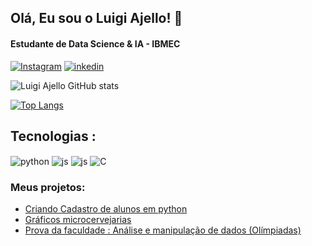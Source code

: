 
## Olá, Eu sou o Luigi Ajello! 👋 
#### Estudante de Data Science & IA - IBMEC


[![Instagram](https://img.shields.io/badge/Instagram-E4405F?style=for-the-badge&logo=instagram&logoColor=white)](https://www.instagram.com/_.luigi05/?next=%2F&hl=pt-br)
[![inkedin](https://img.shields.io/badge/LinkedIn-0077B5?style=for-the-badge&logo=linkedin&logoColor=white)](https://www.linkedin.com/in/luigi-pedroso-ajello-346934278/)

![Luigi Ajello GitHub stats](https://github-readme-stats.vercel.app/api?username=LuigiAjello&show_icons=true&theme=dracula)

[![Top Langs](https://github-readme-stats.vercel.app/api/top-langs/?username=LuigiAjello)](https://github.com/anuraghazra/github-readme-stats)

## Tecnologias :
<div style="display: inline_block">
  <img align="center" alt="python" src="https://img.shields.io/badge/Python-3776AB?style=for-the-badge&logo=python&logoColor=white" />
  <img align="center" alt="js" src="https://img.shields.io/badge/JavaScript-F7DF1E?style=for-the-badge&logo=javascript&logoColor=black" />
  <img align="center" alt="js" src="https://img.shields.io/badge/GIT-E44C30?style=for-the-badge&logo=git&logoColor=white" />
 <img align="center" alt="C" src="https://img.shields.io/badge/C-00599C?style=for-the-badge&logo=c&logoColor=white" />


 ### Meus projetos:
- [Criando Cadastro de alunos em python](https://github.com/LuigiAjello/CADASTRO_ALUNOS)<br/>
- [Gráficos microcervejarias](https://github.com/LuigiAjello/exerciciomicrocervejarias)<br/>
- [Prova da faculdade : Análise e manipulação de dados (Olímpiadas)](https://github.com/LuigiAjello/Prova_Luigi-)<br/>
